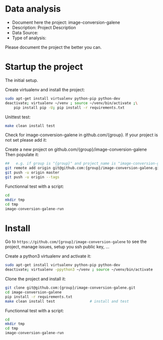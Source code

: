 # Data analysis
- Document here the project: image-conversion-galene
- Description: Project Description
- Data Source:
- Type of analysis:

Please document the project the better you can.

# Startup the project

The initial setup.

Create virtualenv and install the project:
```bash
sudo apt-get install virtualenv python-pip python-dev
deactivate; virtualenv ~/venv ; source ~/venv/bin/activate ;\
    pip install pip -U; pip install -r requirements.txt
```

Unittest test:
```bash
make clean install test
```

Check for image-conversion-galene in github.com/{group}. If your project is not set please add it:

Create a new project on github.com/{group}/image-conversion-galene
Then populate it:

```bash
##   e.g. if group is "{group}" and project_name is "image-conversion-galene"
git remote add origin git@github.com:{group}/image-conversion-galene.git
git push -u origin master
git push -u origin --tags
```

Functionnal test with a script:

```bash
cd
mkdir tmp
cd tmp
image-conversion-galene-run
```

# Install

Go to `https://github.com/{group}/image-conversion-galene` to see the project, manage issues,
setup you ssh public key, ...

Create a python3 virtualenv and activate it:

```bash
sudo apt-get install virtualenv python-pip python-dev
deactivate; virtualenv -ppython3 ~/venv ; source ~/venv/bin/activate
```

Clone the project and install it:

```bash
git clone git@github.com:{group}/image-conversion-galene.git
cd image-conversion-galene
pip install -r requirements.txt
make clean install test                # install and test
```
Functionnal test with a script:

```bash
cd
mkdir tmp
cd tmp
image-conversion-galene-run
```
